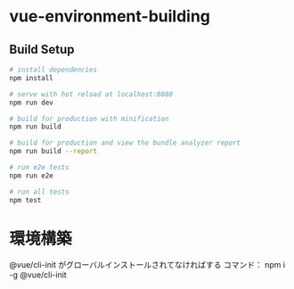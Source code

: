 # vue-environment-building

## Build Setup

```bash
# install dependencies
npm install

# serve with hot reload at localhost:8080
npm run dev

# build for production with minification
npm run build

# build for production and view the bundle analyzer report
npm run build --report

# run e2e tests
npm run e2e

# run all tests
npm test
```

# 環境構築

@vue/cli-init がグローバルインストールされてなければする
コマンド：
npm i -g @vue/cli-init
